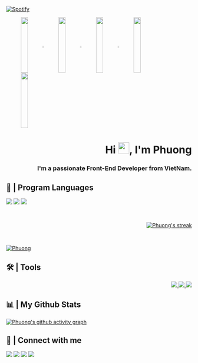 [![Spotify](https://phuongasl.vercel.app/api/spotify)](https://open.spotify.com/user/rv7rhj0q6kbjejxzq8rtzj6qb)





<a href="#" align="center">
    <img width="19.5%" height="150px" align="center" src="https://media3.giphy.com/media/gFK2cUpZgQnJyaHJrT/giphy.gif"/>
    <img width="19.5%" height="150px" align="center" src="https://steamuserimages-a.akamaihd.net/ugc/956336058818939214/D9550A48824F821975C7430FAB140243B9CF393A/"/>
    <img width="19.5%" height="150px" align="center" src="https://media3.giphy.com/media/Y1XPTR7bhm2HpqZh2h/giphy.gif"/>
    <img width="19.5%" height="150px" align="center" src="https://img.memecdn.com/congratulations-to-memecenters-gif-maker_o_975619.gif"/>
    <img width="19.5%" height="150px" align="center" src="https://66.media.tumblr.com/706353779f24a3405b0b2f740359e534/tumblr_o6inxcuksL1sdqa1xo1_500.gif"/>
</a>

<h1 align="right">Hi <img src="https://media.giphy.com/media/Cmr1OMJ2FN0B2/giphy.gif" width="30px" height="30px">, I'm Phuong</h1>
<h3 align="right">I'm a passionate Front-End Developer from VietNam.</h3>

<!-- ## 🙋‍♂️ About Me

- 🔭 I’m currently working on **[Covid-19 Tracker](https://covid-19-tracker-e4bda.web.app/)**

- 🌱 I’m currently learning **Data Structures and Algorithms.**

- 👯 I’m looking to collaborate on **OpenSource Projects**

- 👨‍💻 All of my projects are available at **[My Portfolio](https://subhamraoniar.com)**

- 📫 How to reach me **subham.raoniar@gmail.com**

- ⚡ Fun fact **I play games and go to the GYM very often.** -->

## 🚀 | Program Languages

<p>
    <a href="#" target="_blank"><img src="https://img.shields.io/badge/html5-%23E34F26.svg?style=for-the-badge&logo=html5&logoColor=white"></a>
    <a href="#" target="_blank"><img src="https://img.shields.io/badge/css3-%231572B6.svg?style=for-the-badge&logo=css3&logoColor=white"></a>
    <a href="#" target="_blank"><img src="https://img.shields.io/badge/javascript-%23323330.svg?style=for-the-badge&logo=javascript&logoColor=%23F7DF1E"></a>
</p>
<br/>


<p align="right">
    <a href="https://github.com/phuongasl">
        <img title="🔥" alt="Phuong's streak" src="https://github-readme-streak-stats.herokuapp.com/?user=phuongasl&theme=highcontrast&hide_border=true&stroke=0000&background=060A0CD0"/>
    </a>
</p>
    

<br/>

<p align="left">
    <a href="https://github.com/phuongasl">
        <img alt="Phuong" src="https://github-readme-stats.vercel.app/api?username=phuongasl&theme=cobalt&show_icons=true&count_private=true">
    </a>  
</p>

## 🛠 | Tools

<p align="right">
    <a href="">
        <img src="https://img.icons8.com/color//4a90e2/figma--v2.png"/>
    </a>
    <a href="">
        <img src="https://img.icons8.com/ios-glyphs/50/4a90e2/visual-studio.png"/>
    </a>
    <a href="">
        <img src="https://img.icons8.com/color/50/4a90e2/git.png"/>
    </a>
</p>

## 📊 | My Github Stats

<p>
    
   <a href="https://github.com/phuongasl">![Phuong's github activity graph](https://activity-graph.herokuapp.com/graph?username=phuongasl&theme=redical)</a>
    
</p>
    
## 📌 | Connect with me

<p align="">
    <a align="" href="https://www.facebook.com/phuong2901"><img src="https://img.icons8.com/nolan/40/facebook-new.png"/></a>
    <a align="" href="https://github.com/phuongasl"><img src="https://img.icons8.com/nolan/40/github.png"/></a>
    <a align="" href="https://steamcommunity.com/id/phuongt2901"><img src="https://img.icons8.com/nolan/40/steam--v2.png"/></a>
    <a align="" href=""><img src="https://img.icons8.com/nolan/40/discord-logo.png"/></a>
</p>
